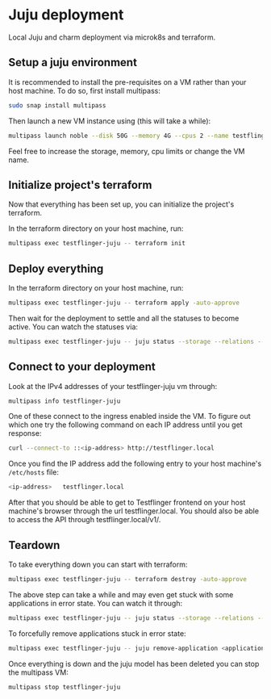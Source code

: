 # Juju deployment

Local Juju and charm deployment via microk8s and terraform.

## Setup a juju environment

It is recommended to install the pre-requisites on a VM rather than your host machine. To do so, first install multipass:

```bash
sudo snap install multipass
```

Then launch a new VM instance using (this will take a while):

```bash
multipass launch noble --disk 50G --memory 4G --cpus 2 --name testflinger-juju --mount /path/to/testflinger:/home/ubuntu/testflinger --cloud-init /path/to/testflinger/server/terraform/cloud-init.yaml --timeout 1800
```

Feel free to increase the storage, memory, cpu limits or change the VM name.

## Initialize project's terraform

Now that everything has been set up, you can initialize the project's terraform.

In the terraform directory on your host machine, run:

```bash
multipass exec testflinger-juju -- terraform init
```

## Deploy everything

In the terraform directory on your host machine, run:

```bash
multipass exec testflinger-juju -- terraform apply -auto-approve
```

Then wait for the deployment to settle and all the statuses to become active. You can watch the statuses via:

```bash
multipass exec testflinger-juju -- juju status --storage --relations --watch 5s
```

## Connect to your deployment

Look at the IPv4 addresses of your testflinger-juju vm through:

```bash
multipass info testflinger-juju
```

One of these connect to the ingress enabled inside the VM. To figure out which one try the following command on each IP address until you get response:

```bash
curl --connect-to ::<ip-address> http://testflinger.local
```

Once you find the IP address add the following entry to your host machine's `/etc/hosts` file:

```bash
<ip-address>   testflinger.local
```

After that you should be able to get to Testflinger frontend on your host machine's browser through the url testflinger.local. You should also be able to access the API through testflinger.local/v1/.

## Teardown

To take everything down you can start with terraform:

```bash
multipass exec testflinger-juju -- terraform destroy -auto-approve
```

The above step can take a while and may even get stuck with some applications in error state. You can watch it through:

```bash
multipass exec testflinger-juju -- juju status --storage --relations --watch 5s
```

To forcefully remove applications stuck in error state:

```bash
multipass exec testflinger-juju -- juju remove-application <application-name> --destroy-storage --force
```

Once everything is down and the juju model has been deleted you can stop the multipass VM:

```bash
multipass stop testflinger-juju
```
